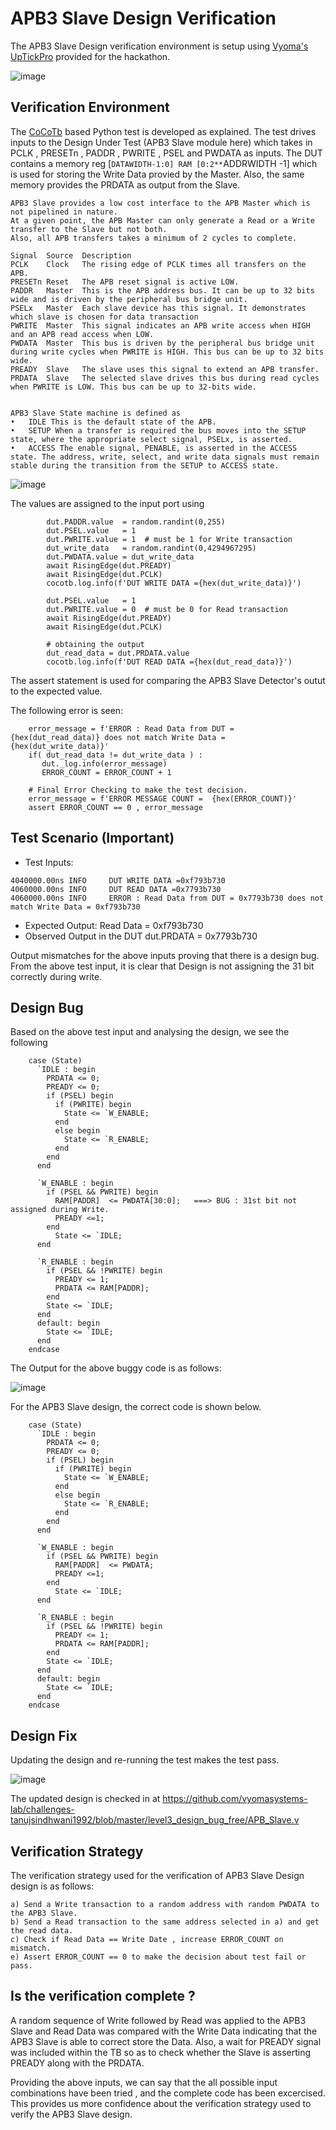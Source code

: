 # APB3 Slave Design Verification

The APB3 Slave Design verification environment is setup using [Vyoma's UpTickPro](https://vyomasystems.com) provided for the hackathon.

![image](https://user-images.githubusercontent.com/109667378/182152552-64688418-fb01-46ff-8381-f3ea6635514d.png)

## Verification Environment

The [CoCoTb](https://www.cocotb.org/) based Python test is developed as explained. The test drives inputs to the Design Under Test (APB3 Slave module here) which takes in PCLK , PRESETn , PADDR , PWRITE , PSEL and PWDATA as inputs. The DUT contains a memory reg [`DATAWIDTH-1:0] RAM [0:2**`ADDRWIDTH -1] which is used for storing the Write Data provied by the Master. Also, the same memory provides the PRDATA as output from the Slave. 

```
APB3 Slave provides a low cost interface to the APB Master which is not pipelined in nature. 
At a given point, the APB Master can only generate a Read or a Write transfer to the Slave but not both. 
Also, all APB transfers takes a minimum of 2 cycles to complete. 

Signal	Source	Description
PCLK	Clock	The rising edge of PCLK times all transfers on the APB.
PRESETn	Reset	The APB reset signal is active LOW.
PADDR	Master	This is the APB address bus. It can be up to 32 bits wide and is driven by the peripheral bus bridge unit.
PSELx	Master	Each slave device has this signal. It demonstrates which slave is chosen for data transaction
PWRITE	Master	This signal indicates an APB write access when HIGH and an APB read access when LOW.
PWDATA	Master	This bus is driven by the peripheral bus bridge unit during write cycles when PWRITE is HIGH. This bus can be up to 32 bits wide.
PREADY	Slave	The slave uses this signal to extend an APB transfer.
PRDATA	Slave	The selected slave drives this bus during read cycles when PWRITE is LOW. This bus can be up to 32-bits wide.


APB3 Slave State machine is defined as
•	IDLE This is the default state of the APB.
•	SETUP When a transfer is required the bus moves into the SETUP state, where the appropriate select signal, PSELx, is asserted. 
•	ACCESS The enable signal, PENABLE, is asserted in the ACCESS state. The address, write, select, and write data signals must remain stable during the transition from the SETUP to ACCESS state.
```

![image](https://user-images.githubusercontent.com/109667378/182149560-ad5be7a8-ccc8-4993-8316-46ed848966a6.png)

The values are assigned to the input port using 
```
        dut.PADDR.value  = random.randint(0,255)
        dut.PSEL.value   = 1 
        dut.PWRITE.value = 1  # must be 1 for Write transaction
        dut_write_data   = random.randint(0,4294967295)
        dut.PWDATA.value = dut_write_data
        await RisingEdge(dut.PREADY)       
        await RisingEdge(dut.PCLK)          
        cocotb.log.info(f'DUT WRITE DATA ={hex(dut_write_data)}')

        dut.PSEL.value   = 1 
        dut.PWRITE.value = 0  # must be 0 for Read transaction
        await RisingEdge(dut.PREADY)          
        await RisingEdge(dut.PCLK) 

        # obtaining the output
        dut_read_data = dut.PRDATA.value
        cocotb.log.info(f'DUT READ DATA ={hex(dut_read_data)}')
```

The assert statement is used for comparing the APB3 Slave Detector's outut to the expected value.

The following error is seen:
```
    error_message = f'ERROR : Read Data from DUT = {hex(dut_read_data)} does not match Write Data = {hex(dut_write_data)}'
    if( dut_read_data != dut_write_data ) :
       dut._log.info(error_message)
       ERROR_COUNT = ERROR_COUNT + 1 
    
    # Final Error Checking to make the test decision.    
    error_message = f'ERROR MESSAGE COUNT =  {hex(ERROR_COUNT)}'
    assert ERROR_COUNT == 0 , error_message            
```

## Test Scenario **(Important)**
- Test Inputs: 
```
4040000.00ns INFO     DUT WRITE DATA =0xf793b730
4060000.00ns INFO     DUT READ DATA =0x7793b730
4060000.00ns INFO     ERROR : Read Data from DUT = 0x7793b730 does not match Write Data = 0xf793b730
```
- Expected Output: Read Data = 0xf793b730
- Observed Output in the DUT dut.PRDATA = 0x7793b730

Output mismatches for the above inputs proving that there is a design bug.
From the above test input, it is clear that Design is not assigning the 31 bit correctly during write.

## Design Bug
Based on the above test input and analysing the design, we see the following

```
    case (State)
      `IDLE : begin
        PRDATA <= 0;
        PREADY <= 0;
        if (PSEL) begin
          if (PWRITE) begin
            State <= `W_ENABLE;
          end
          else begin
            State <= `R_ENABLE;
          end
        end
      end

      `W_ENABLE : begin
        if (PSEL && PWRITE) begin
          RAM[PADDR]  <= PWDATA[30:0];   ===> BUG : 31st bit not assigned during Write.
          PREADY <=1;          
        end
          State <= `IDLE;
      end

      `R_ENABLE : begin
        if (PSEL && !PWRITE) begin
          PREADY <= 1;
          PRDATA <= RAM[PADDR];
        end
        State <= `IDLE;
      end
      default: begin
        State <= `IDLE;
      end
    endcase
```
The Output for the above buggy code is as follows:

![image](https://user-images.githubusercontent.com/109667378/182152655-824dac59-95ef-48a0-8cf7-fad02ad65d12.png)

For the APB3 Slave design, the correct code is shown below.

```
    case (State)
      `IDLE : begin
        PRDATA <= 0;
        PREADY <= 0;
        if (PSEL) begin
          if (PWRITE) begin
            State <= `W_ENABLE;
          end
          else begin
            State <= `R_ENABLE;
          end
        end
      end

      `W_ENABLE : begin
        if (PSEL && PWRITE) begin
          RAM[PADDR]  <= PWDATA;
          PREADY <=1;          
        end
          State <= `IDLE;
      end

      `R_ENABLE : begin
        if (PSEL && !PWRITE) begin
          PREADY <= 1;
          PRDATA <= RAM[PADDR];
        end
        State <= `IDLE;
      end
      default: begin
        State <= `IDLE;
      end
    endcase
```

## Design Fix
Updating the design and re-running the test makes the test pass.

![image](https://user-images.githubusercontent.com/109667378/182152721-f5e401c3-e3e3-4852-b635-d58bb99dc3a5.png)

The updated design is checked in at https://github.com/vyomasystems-lab/challenges-tanujsindhwani1992/blob/master/level3_design_bug_free/APB_Slave.v

## Verification Strategy
The verification strategy used for the verification of APB3 Slave Design design is as follows:

```
a) Send a Write transaction to a random address with random PWDATA to the APB3 Slave.
b) Send a Read transaction to the same address selected in a) and get the read data.
c) Check if Read Data == Write Date , increase ERROR_COUNT on mismatch.
e) Assert ERROR_COUNT == 0 to make the decision about test fail or pass.
```

## Is the verification complete ?
A random sequence of Write followed by Read was applied to the APB3 Slave and Read Data was compared with the Write Data indicating that the APB3 Slave is able to correct store the Data. Also, a wait for PREADY signal was included within the TB so as to check whether the Slave is asserting PREADY along with the PRDATA.

Providing the above inputs, we can say that the all possible input combinations have been tried , and the complete code has been excercised. This provides us more confidence about the verification strategy used to verify the APB3 Slave design.
